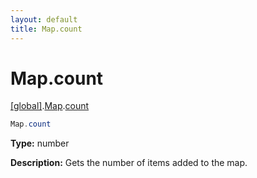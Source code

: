```yaml
---
layout: default
title: Map.count
---
```


# Map.count

[\[global\]]({{site.baseurl}}/docs/).[Map]({{site.baseurl}}/docs/Map/).[count]({{site.baseurl}}/docs/Map/count/)

```cs
Map.count
```

**Type:** number

**Description:** Gets the number of items added to the map.
